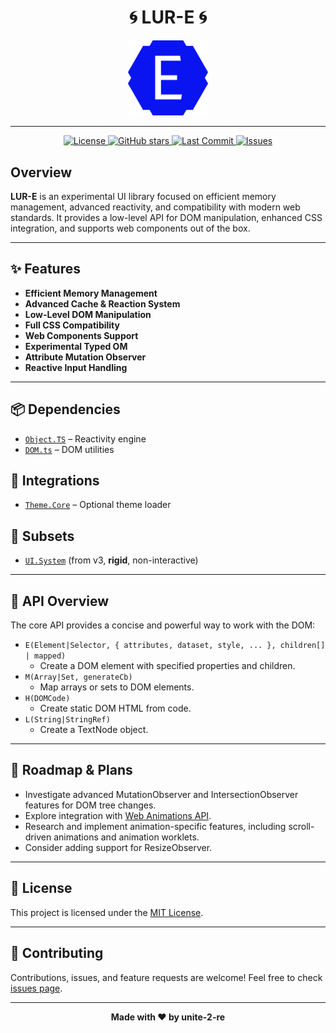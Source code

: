 <h1 align="center">🌀 LUR-E 🌀</h1>
<p align="center"><img src="./logo/logo-0.png" width="128" alt="LUR-E Logo"/></p>

---

<p align="center">
  <a href="https://github.com/unite-2-re/lur.e/blob/main/LICENSE">
    <img src="https://img.shields.io/github/license/unite-2-re/lur.e?style=flat-square" alt="License"/>
  </a>
  <a href="https://github.com/unite-2-re/lur.e/stargazers">
    <img src="https://img.shields.io/github/stars/unite-2-re/lur.e?style=flat-square" alt="GitHub stars"/>
  </a>
  <a href="https://github.com/unite-2-re/lur.e/commits/main">
    <img src="https://img.shields.io/github/last-commit/unite-2-re/lur.e?style=flat-square" alt="Last Commit"/>
  </a>
  <a href="https://github.com/unite-2-re/lur.e/issues">
    <img src="https://img.shields.io/github/issues/unite-2-re/lur.e?style=flat-square" alt="Issues"/>
  </a>
</p>

## Overview

**LUR-E** is an experimental UI library focused on efficient memory management, advanced reactivity, and compatibility with modern web standards. It provides a low-level API for DOM manipulation, enhanced CSS integration, and supports web components out of the box.

---

## ✨ Features

- **Efficient Memory Management**
- **Advanced Cache & Reaction System**
- **Low-Level DOM Manipulation**
- **Full CSS Compatibility**
- **Web Components Support**
- **Experimental Typed OM**
- **Attribute Mutation Observer**
- **Reactive Input Handling**

---

## 📦 Dependencies

- [`Object.TS`](https://github.com/unite-2-re/object.ts) – Reactivity engine
- [`DOM.ts`](https://github.com/unite-2-re/dom.ts) – DOM utilities

## 🔗 Integrations

- [`Theme.Core`](https://github.com/unite-2-re/theme.core) – Optional theme loader

## 🧩 Subsets

- [`UI.System`](https://github.com/unite-2-re/ui.system) (from v3, **rigid**, non-interactive)

---

## 🔌 API Overview

The core API provides a concise and powerful way to work with the DOM:

- `E(Element|Selector, { attributes, dataset, style, ... }, children[] | mapped)`
  - Create a DOM element with specified properties and children.
- `M(Array|Set, generateCb)`
  - Map arrays or sets to DOM elements.
- `H(DOMCode)`
  - Create static DOM HTML from code.
- `L(String|StringRef)`
  - Create a TextNode object.

---

## 🚧 Roadmap & Plans

- Investigate advanced MutationObserver and IntersectionObserver features for DOM tree changes.
- Explore integration with [Web Animations API](https://developer.mozilla.org/en-US/docs/Web/API/Web_Animations_API).
- Research and implement animation-specific features, including scroll-driven animations and animation worklets.
- Consider adding support for ResizeObserver.

---

## 📄 License

This project is licensed under the [MIT License](./LICENSE).

---

## 🤝 Contributing

Contributions, issues, and feature requests are welcome!
Feel free to check [issues page](https://github.com/unite-2-re/lur.e/issues).

---

<p align="center">
  <b>Made with ❤️ by unite-2-re</b>
</p>
